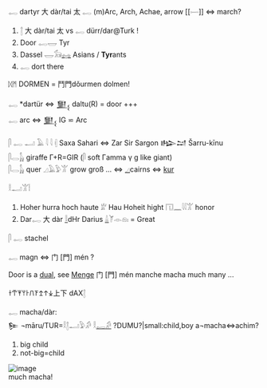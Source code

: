 𓉻 dartyr  大 dàr/tai 太  𓉻 (m)Arc, Arch, Achae, arrow [[𓌇]] ⇔ march?  

1) 𓉼 大 dàr/tai 太 vs 𓉻 dürr/dar@Turk !  
2) Door 𓉻𓉿  Tyr  
3) Dassel 𓉿𓃘[𓈐](𓈐) Asians / **Tyr**ants  
4) 𓉻 dort there  

ᛞᛗ DORMEN = 鬥門dǒurmen dolmen!  

𓉻 *dartür ⇔ 𒅅 daltu(R) =  door +++  
𓉻 arc ⇔ 𒅅 IG ⋍ Arc  

𓋴 𓉻 𓂝 𓄿 𓇋 𓇋 𓏜 Saxa Sahari ⇔ Zar Sir Sargon 𒈗𒁺 Šarru-kīnu  
𓋴𓂋𓃱 giraffe Γ+R=GIR (𓋴 soft Γamma γ g like giant)  
𓋴𓂋𓃱 quer 𓈎𓄿𓅱𓀠 grow groß …  ⇔ [𓈎](𓈎)cairns ⇔ [kur](kur)  

𓎛𓂝𓀠𓏪  
1) Hoher hurra hoch haute 𓁨 Hau Hoheit hight  𓉔𓈖𓇋𓇋𓀠 honor  
2) Dar𓉻 大 dàr  [𓎛](𓎛)dHr Darius [𓏙](𓏙)𓌘𓁹𓁶𓏤 = Great  

𓋴 𓉻 stachel  

𓉻 magn ⇔ 门 [門] mén ?  

Door is a [dual](Dual), see [Menge](Menge) 门 [門] mén manche macha much many ...  

𐀫𐁀𐀂𐀦𐀅𐠮𐠯𐠊𐠰𐠍上下 dAX𓉼  


𓉻 macha/dàr:  
𒌉 ¬māru/TUR=𓎛𓉼𓂝𓅱𓀔 𓎛[𓉻](𓉻)[𓀔](𓀔) ?DUMU?|small:child,boy  a¬macha⇔achim?  
1. big child  
2. not-big=child  

![image](https://user-images.githubusercontent.com/516118/36750862-e3eb145e-1bfe-11e8-9313-c9e8feaec816.png)  
much macha!  
